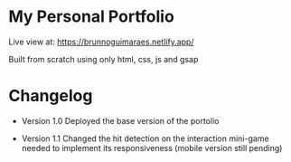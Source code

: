 # My Personal Portfolio

Live view at: https://brunnoguimaraes.netlify.app/

Built from scratch using only html, css, js and gsap

# Changelog

- Version 1.0
Deployed the base version of the portolio

- Version 1.1
Changed the hit detection on the interaction mini-game needed to implement its responsiveness (mobile version still pending)
